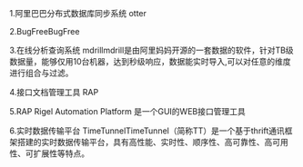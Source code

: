 

1.阿里巴巴分布式数据库同步系统 otter


2.BugFreeBugFree 

3.在线分析查询系统 mdrillmdrill是由阿里妈妈开源的一套数据的软件，针对TB级数据量，能够仅用10台机器，达到秒级响应，数据能实时导入,可以对任意的维度进行组合与过滤。

4.接口文档管理工具 RAP

5.RAP Rigel Automation Platform 是一个GUI的WEB接口管理工具

6.实时数据传输平台 TimeTunnelTimeTunnel（简称TT）是一个基于thrift通讯框架搭建的实时数据传输平台，具有高性能、实时性、顺序性、高可靠性、高可用性、可扩展性等特点。
